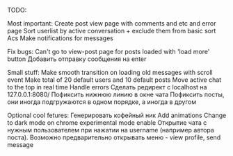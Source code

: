 TODO: 

Most important:
Create post view page with comments and etc and error page
Sort userlist by active conversation + exclude them from basic sort Acs
Make notifications for messages

Fix bugs:
Can't go to view-post page for posts loaded with 'load more' button
Добавить отправку сообщения на enter


Small stuff:
Make smooth transition on loading old messages with scroll event
Make total of 20 default users and 10 default posts
Move active chat to the top in real time
Handle errors
Cделать редирект с localhost на 127.0.0.1:8080/
Пофиксить нижнюю линию в окне чата
Пофиксить посты, они иногда подгружаются в одном порядке, а иногда в другом


Optional cool fetures:
Генерировать кофейный ник
Add animations
Change to dark mode on chrome experimental mode enable
Открытие чата с нужным пользователем при нажатии на username (например автора поста). Возможно предварительно открывать меню - view profile, send message
